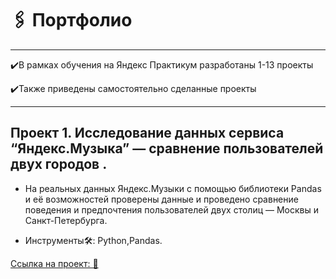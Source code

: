 # 🖇 Портфолио
---

✔️В рамках обучения на Яндекс Практикум разработаны 1-13 проекты 

✔️Также приведены самостоятельно сделанные проекты 

---
##  Проект 1. Исследование данных сервиса “Яндекс.Музыка” — сравнение пользователей двух городов . 

* На реальных данных Яндекс.Музыки c помощью библиотеки Pandas и её возможностей проверены данные и проведено сравнение поведения и предпочтения пользователей двух столиц — Москвы и Санкт-Петербурга.

* Инструменты🛠: Python,Pandas.

<a href="https://github.com/nastyaspec/Portfolio/blob/main/01.%20%D0%AF%D0%BD%D0%B4%D0%B5%D0%BA%D1%81%20%D0%9C%D1%83%D0%B7%D1%8B%D0%BA%D0%B0/%D0%9F%D1%80%D0%BE%D0%B5%D0%BA%D1%82%201.ipynb" target="_blank">Ссылка на проект: 📝</a>

